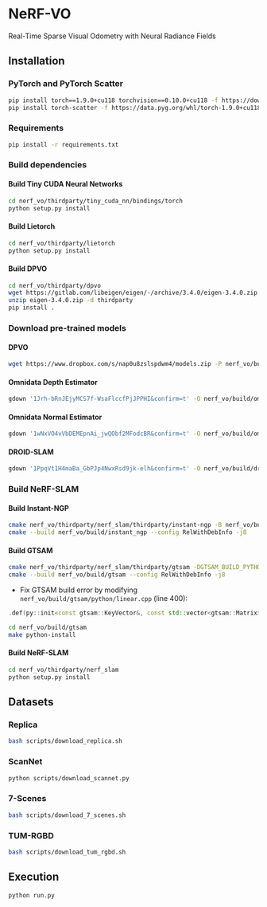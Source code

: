 # NeRF-VO

Real-Time Sparse Visual Odometry with Neural Radiance Fields

## Installation

### PyTorch and PyTorch Scatter
```bash
pip install torch==1.9.0+cu118 torchvision==0.10.0+cu118 -f https://download.pytorch.org/whl/cu118
pip install torch-scatter -f https://data.pyg.org/whl/torch-1.9.0+cu118.html
```

### Requirements
```bash
pip install -r requirements.txt
```

### Build dependencies
#### Build Tiny CUDA Neural Networks
```bash
cd nerf_vo/thirdparty/tiny_cuda_nn/bindings/torch
python setup.py install
```

#### Build Lietorch
```bash
cd nerf_vo/thirdparty/lietorch
python setup.py install
```

#### Build DPVO
```bash
cd nerf_vo/thirdparty/dpvo
wget https://gitlab.com/libeigen/eigen/-/archive/3.4.0/eigen-3.4.0.zip
unzip eigen-3.4.0.zip -d thirdparty
pip install .
```

### Download pre-trained models
#### DPVO
```bash
wget https://www.dropbox.com/s/nap0u8zslspdwm4/models.zip -P nerf_vo/build/dpvo/
```

#### Omnidata Depth Estimator
```bash
gdown '1Jrh-bRnJEjyMCS7f-WsaFlccfPjJPPHI&confirm=t' -O nerf_vo/build/omnidata_models/
```

#### Omnidata Normal Estimator
```bash
gdown '1wNxVO4vVbDEMEpnAi_jwQObf2MFodcBR&confirm=t' -O nerf_vo/build/omnidata_models/
```

#### DROID-SLAM
```bash
gdown '1PpqVt1H4maBa_GbPJp4NwxRsd9jk-elh&confirm=t' -O nerf_vo/build/droid_slam/
```

### Build NeRF-SLAM

#### Build Instant-NGP
```bash
cmake nerf_vo/thirdparty/nerf_slam/thirdparty/instant-ngp -B nerf_vo/build/instant_ngp
cmake --build nerf_vo/build/instant_ngp --config RelWithDebInfo -j8
```

#### Build GTSAM
```bash
cmake nerf_vo/thirdparty/nerf_slam/thirdparty/gtsam -DGTSAM_BUILD_PYTHON=1 -B nerf_vo/build/gtsam
cmake --build nerf_vo/build/gtsam --config RelWithDebInfo -j8
```

- Fix GTSAM build error by modifying `nerf_vo/build/gtsam/python/linear.cpp` (line 400):
```cpp
.def(py::init<const gtsam::KeyVector&, const std::vector<gtsam::Matrix>&, const std::vector<gtsam::Vector>&, double>(), py::arg("js"), py::arg("Gs"), py::arg("gs"), py::arg("f"))
```

```bash
cd nerf_vo/build/gtsam
make python-install
```

#### Build NeRF-SLAM
```bash
cd nerf_vo/thirdparty/nerf_slam
python setup.py install
```

## Datasets

### Replica
```bash
bash scripts/download_replica.sh 
```

### ScanNet
```bash
python scripts/download_scannet.py
```

### 7-Scenes
```bash
bash scripts/download_7_scenes.sh
```

### TUM-RGBD
```bash
bash scripts/download_tum_rgbd.sh 
```

## Execution
```bash
python run.py
```